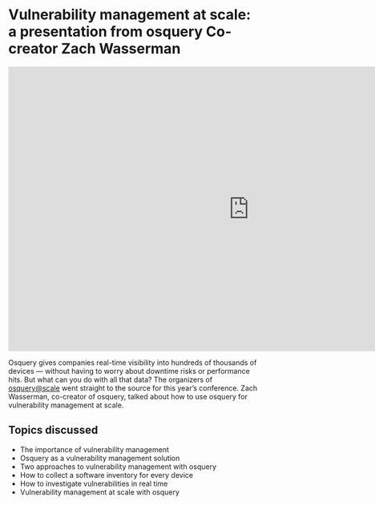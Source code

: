 # Vulnerability management at scale: a presentation from osquery Co-creator Zach Wasserman

<div purpose="embedded-content">
<iframe src="https://docs.google.com/presentation/d/e/2PACX-1vQWO3Mx4U7AqXAkr_RFi2zC44C1t7L-Sr9pCkxUUSbJ5zTAqVEM_AVb31AIeL2R3A/embed?start=false&loop=false&delayms=10000" frameborder="0" width="960" height="569" allowfullscreen="true" mozallowfullscreen="true" webkitallowfullscreen="true"></iframe>
</div>

Osquery gives companies real-time visibility into hundreds of thousands of devices — without having to worry about downtime risks or performance hits. But what can you do with all that data? The organizers of [osquery@scale](https://www.osqueryatscale.com/) went straight to the source for this year’s conference. Zach Wasserman, co-creator of osquery, talked about how to use osquery for vulnerability management at scale.

## Topics discussed

* The importance of vulnerability management
* Osquery as a vulnerability management solution
* Two approaches to vulnerability management with osquery
* How to collect a software inventory for every device
* How to investigate vulnerabilities in real time
* Vulnerability management at scale with osquery

<meta name="category" value="security">
<meta name="authorFullName" value="Chris McGillicuddy">
<meta name="authorGitHubUsername" value="chris-mcgillicuddy">
<meta name="publishedOn" value="2022-10-05">
<meta name="articleTitle" value="Vulnerability management at scale: a presentation from osquery Co-creator Zach Wasserman">
<meta name="articleImageUrl" value="../website/assets/images/articles/vulnerability-management-at-scale-with-osquery_800x450@2x.jpg">

